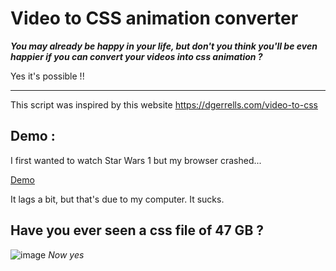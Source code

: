 # Video to CSS animation converter
**_You may already be happy in your life, but don't you think you'll be even happier if you can convert your videos into css animation ?_**

Yes it's possible !!

---
This script was inspired by this website https://dgerrells.com/video-to-css

## Demo :
I first wanted to watch Star Wars 1 but my browser crashed...

[Demo](https://github.com/user-attachments/assets/6a79a6b7-c530-4a38-8973-832ae86d0392)

It lags a bit, but that's due to my computer. It sucks.

## Have you ever seen a css file of 47 GB ?
![image](https://github.com/user-attachments/assets/7e970de7-1e8c-485a-97ce-863c92dc8798)
*Now yes*
